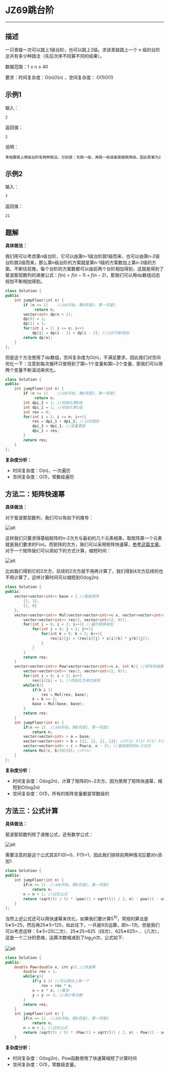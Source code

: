 # JZ69跳台阶

---

## 描述

一只青蛙一次可以跳上1级台阶，也可以跳上2级。求该青蛙跳上一个 n 级的台阶总共有多少种跳法（先后次序不同算不同的结果）。

数据范围：1 $\leq$ n $\leq$ 40

要求：时间复杂度：O(n)*O*(*n*) ，空间复杂度： O(1)*O*(1)

## 示例1

输入：

```
2
```

返回值：

```
2
```

说明：

```
青蛙要跳上两级台阶有两种跳法，分别是：先跳一级，再跳一级或者直接跳两级。因此答案为2       
```

## 示例2

输入：

```
7
```

返回值：

```
21
```



## 题解

**具体做法：**

我们用可以考虑第n级台阶，它可以由第n-1级台阶跳1级而来，也可以由第n-2级台阶跳2级而来，那么第n级台阶的方案就是第n-1级的方案数加上第n-2级的方案。不断往前推，每个台阶的方案数都可以由前两个台阶相加得到，这就是得到了斐波那契数列的递推公式：$f(n)=f(n−1)+f(n−2)$，那我们可以用dp数组动态规划不断相加得到。

```cpp
class Solution {
public:
    int jumpFloor(int n) {
        if (n <= 1)    //从0开始，第0项是1，第一项是1
             return n;
        vector<int> dp(n + 1);
        dp[0] = 1;
        dp[1] = 1;
        for(int i = 2; i <= n; i++)
            dp[i] = dp[i - 1] + dp[i - 2]; //公式不断相加
        return dp[n];
    }
};
```

但是这个方法使用了dp数组，空间复杂度为O(n)，不满足要求，因此我们对空间优化一下：注意到每次循环只使用到了第i−1个变量和第i−2个变量，那我们可以用两个变量不断滚动来优化。

```cpp
class Solution {
public:
    int jumpFloor(int n) {
        if (n <= 1)    //从0开始，第0项是1，第一项是1
             return n;
        int dpi_2 = 1; //初始化第0级
        int dpi_1 = 1; //初始化第1级
        int res = 0;
        for(int i = 2; i <= n; i++){
            res = dpi_1 + dpi_2; //公式相加
            dpi_2 = dpi_1; //变量更新
            dpi_1 = res;
        }
        return res;
    }
};
```

**复杂度分析：**

- 时间复杂度：O(n)，一次遍历
- 空间复杂度：O(1)，常数级遍历





## 方法二：矩阵快速幂

**具体做法：**

对于斐波那契数列，我们可以有如下的推导： 

![alt](https://uploadfiles.nowcoder.com/images/20210930/397721558_1632970649517/7269932FDD7F8BA760B50D8A119A60C0)

这样我们只要求得基础矩阵的n-2次方与最初的几个元素相乘，取矩阵第一个元素就是我们要求的F(n)。而矩阵的次方，我们可以采用矩阵快速幂，[参考这篇文章](https://blog.nowcoder.net/n/8d2e1a344ef34645b8a3ee45d173ed1c)。对于一个矩阵我们可以用如下的方式计算，缩短时间： 

![alt](https://uploadfiles.nowcoder.com/images/20210930/397721558_1632970849305/C255821B69172F09DA32D9B90AF8D21B) 

比如我们得到它的2次方，后续的2次方就不用再计算了，我们得到4次方后续的也不用计算了，这样计算时间可以缩短到O(log2n).

```cpp
class Solution {
public:
    vector<vector<int>> base = { //基础矩阵
        {1, 1},
        {1, 0}
    };
    vector<vector<int>> Mul(vector<vector<int>>& x, vector<vector<int>>& y){ //x矩阵乘上y矩阵
        vector<vector<int>> res(2, vector<int>(2, 0));
        for(int i = 0; i < 2; i++){ //遍历相乘相加
            for(int j = 0; j < 2; j++){
                for(int k = 0; k < 2; k++){
                    res[i][j] = (res[i][j] + x[i][k] * y[k][j]);
                }
            }
        }
        return res;
    }
    vector<vector<int>> Pow(vector<vector<int>>& x, int k){ //矩阵快速幂
        vector<vector<int>> res(2, vector<int>(2, 0));
        for(int i = 0; i < 2; i++)
            res[i][i] = 1; //初始化为单位矩阵
        while(k){
            if(k & 1)
                res = Mul(res, base);
            k = k >> 1;
            base = Mul(base, base);
        }
        return res;
    }
    int jumpFloor(int n) {
        if(n <= 1)  //从0开始，第0项是1，第一项是1
            return n; 
        vector<vector<int> > a = base; 
        vector<vector<int> > b = {{2, 1}, {1, 1}}; //F(2) F(1) F(1) F(0)
        vector<vector<int> > c = Pow(a, n - 2); //基础矩阵的n-2次方
        return Mul(c, b)[0][0]; //F(n)
    }
};
```

**复杂度分析：**

- 时间复杂度：O(log2n)，计算了矩阵的n−2次方，因为使用了矩阵快速幂，缩短到O(log2n)
- 空间复杂度：O(1)，所有的矩阵变量都是常数级的





## 方法三：公式计算

**具体做法：**

斐波那契数列除了递推公式，还有数学公式：

![alt](https://uploadfiles.nowcoder.com/images/20211008/397721558_1633668900649/4A47A0DB6E60853DEDFCFDF08A5CA249)

需要注意的是这个公式其实F(0)=0、F(1)=1，因此我们排除前两种情况后要对n添加1.

```cpp
class Solution {
public:
    int jumpFloor(int n) {
        if(n <= 1)  //从0开始，第0项是1，第一项是1
            return n;
        n = n + 1; //迎合公式
        return (sqrt(5) / 5) * (pow((1 + sqrt(5)) / 2, n) - pow((1 - sqrt(5)) / 2, n));; //公式
    }
};
```

当然上述公式还可以用快速幂来优化，如果我们要计算$5^{10}$，常规的算法是5∗5=25，然后再25∗5=125，如此往下，一共是9次运算，即n−1次。但是我们可以考虑这样：5∗5=25(二次）、25∗25=625（四次）、625∗625=...（八次），这是一个二分的思维，运算次数缩减到了$log_2n$次，公式如下: 

![alt](https://uploadfiles.nowcoder.com/images/20210930/397721558_1632976159612/7269932FDD7F8BA760B50D8A119A60C0)

```cpp
class Solution {
public:
    double Pow(double x, int y){ //快速幂
        double res = 1;
        while(y){
            if(y & 1) //可以再往上乘一个
                res = res * x;
            x = x * x; //叠加
            y = y >> 1; //减少乘次数
        }
        return res;
    }
    int jumpFloor(int n) {
        if(n <= 1)  //从0开始，第0项是1，第一项是1
            return n;
        n = n + 1; //迎合公式
        return (sqrt(5) / 5) * (Pow((1 + sqrt(5)) / 2, n) - Pow((1 - sqrt(5)) / 2, n));; //公式
    }
```

**复杂度分析：**

- 时间复杂度：O(log2n)，Pow函数使用了快速幂缩短了计算时间
- 空间复杂度：O(1)，常数级变量。



